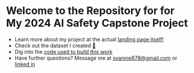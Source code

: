 # Welcome to the Repository for for My 2024 AI Safety Capstone Project

- Learn more about my project at the actual [landing page itself!](https://svannie678.github.io/svannie678-red_team_repo_social_bias/)
- Check out the dataset I created [🤗 ](https://huggingface.co/datasets/svannie678/democratizing_ai_inclusivity_red_team_prompts)
- Dig into the [code used to build this work](https://github.com/svannie678/svannie678-red_team_repo_social_bias/tree/main/code)
- Have further questions? Message me at svannie678@gmail.com or [linked in](https://www.linkedin.com/in/simone-van-taylor)

